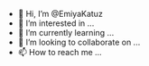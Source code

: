 - 👋 Hi, I’m @EmiyaKatuz
- 👀 I’m interested in ...
- 🌱 I’m currently learning ...
- 💞️ I’m looking to collaborate on ...
- 📫 How to reach me ...

<!---
EmiyaKatuz/EmiyaKatuz is a ✨ special ✨ repository because its `README.md` (this file) appears on your GitHub profile.
You can click the Preview link to take a look at your changes.
--->
